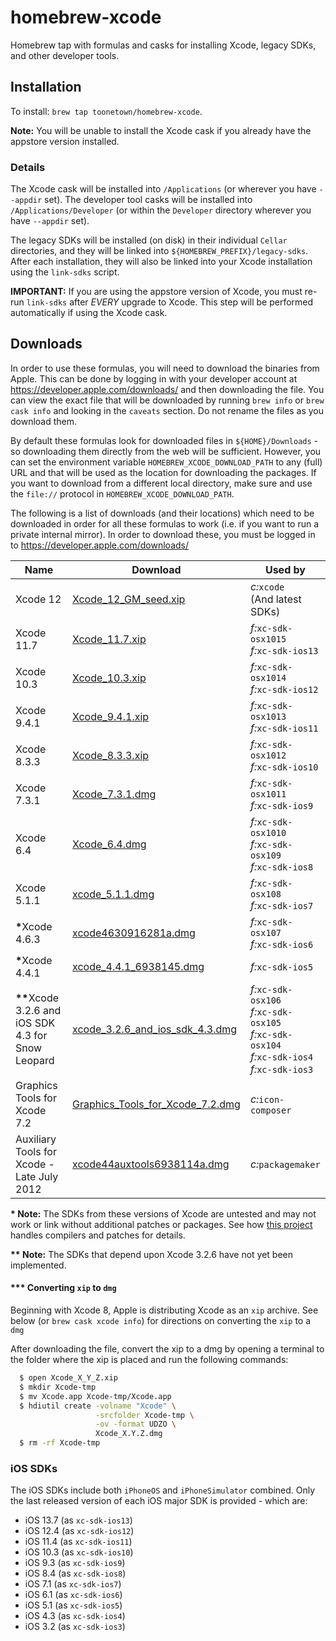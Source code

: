 # homebrew-xcode #

Homebrew tap with formulas and casks for installing Xcode, legacy SDKs, and other developer tools.


## Installation ##

To install: `brew tap toonetown/homebrew-xcode`.

**Note:** You will be unable to install the Xcode cask if you already have the appstore version installed.

### Details ###

The Xcode cask will be installed into `/Applications` (or wherever you have `--appdir` set).  The developer tool casks will be installed into `/Applications/Developer` (or within the `Developer` directory wherever you have `--appdir` set).

The legacy SDKs will be installed (on disk) in their individual `Cellar` directories, and they will be linked into `${HOMEBREW_PREFIX}/legacy-sdks`.  After each installation, they will also be linked into your Xcode installation using the `link-sdks` script.

**IMPORTANT:** If you are using the appstore version of Xcode, you must re-run `link-sdks` after *EVERY* upgrade to Xcode.  This step will be performed automatically if using the Xcode cask.


## Downloads ##

In order to use these formulas, you will need to download the binaries from Apple.  This can be done by logging in with your developer account at <https://developer.apple.com/downloads/> and then downloading the file.  You can view the exact file that will be downloaded by running `brew info` or `brew cask info` and looking in the `caveats` section.  Do not rename the files as you download them.

By default these formulas look for downloaded files in `${HOME}/Downloads` - so downloading them directly from the web will be sufficient.  However, you can set the environment variable `HOMEBREW_XCODE_DOWNLOAD_PATH` to any (full) URL and that will be used as the location for downloading the packages.  If you want to download from a different local directory, make sure and use the `file://` protocol in `HOMEBREW_XCODE_DOWNLOAD_PATH`.

The following is a list of downloads (and their locations) which need to be downloaded in order for all these formulas to work (i.e. if you want to run a private internal mirror).  In order to download these, you must be logged in to <https://developer.apple.com/downloads/>

|                         Name                          |               Download                | Used by                                                                                                           |
|-------------------------------------------------------|---------------------------------------|-------------------------------------------------------------------------------------------------------------------|
| Xcode 12                                              | [Xcode_12_GM_seed.xip][]              | *c:*`xcode`<br>(And latest SDKs)                                                                                  |
| Xcode 11.7                                            | [Xcode_11.7.xip][]                    | *f:*`xc-sdk-osx1015`<br>*f:*`xc-sdk-ios13`                                                                        |
| Xcode 10.3                                            | [Xcode_10.3.xip][]                    | *f:*`xc-sdk-osx1014`<br>*f:*`xc-sdk-ios12`                                                                        |
| Xcode 9.4.1                                           | [Xcode_9.4.1.xip][]                   | *f:*`xc-sdk-osx1013`<br>*f:*`xc-sdk-ios11`                                                                        |
| Xcode 8.3.3                                           | [Xcode_8.3.3.xip][]                   | *f:*`xc-sdk-osx1012`<br>*f:*`xc-sdk-ios10`                                                                        |
| Xcode 7.3.1                                           | [Xcode_7.3.1.dmg][]                   | *f:*`xc-sdk-osx1011`<br>*f:*`xc-sdk-ios9`                                                                         |
| Xcode 6.4                                             | [Xcode_6.4.dmg][]                     | *f:*`xc-sdk-osx1010`<br>*f:*`xc-sdk-osx109`<br>*f:*`xc-sdk-ios8`                                                  |
| Xcode 5.1.1                                           | [xcode_5.1.1.dmg][]                   | *f:*`xc-sdk-osx108`<br>*f:*`xc-sdk-ios7`                                                                          |
| <b>*</b>Xcode 4.6.3                                   | [xcode4630916281a.dmg][]              | *f:*`xc-sdk-osx107`<br>*f:*`xc-sdk-ios6`                                                                          |
| <b>*</b>Xcode 4.4.1                                   | [xcode_4.4.1_6938145.dmg][]           | *f:*`xc-sdk-ios5`                                                                                                 |
| <b>**</b>Xcode 3.2.6 and iOS SDK 4.3 for Snow Leopard | [xcode_3.2.6_and_ios_sdk_4.3.dmg][]   | *f:*`xc-sdk-osx106`<br>*f:*`xc-sdk-osx105`<br>*f:*`xc-sdk-osx104`<br>*f:*`xc-sdk-ios4`<br>*f:*`xc-sdk-ios3`       |
| Graphics Tools for Xcode 7.2                          | [Graphics_Tools_for_Xcode_7.2.dmg][]  | *c:*`icon-composer`                                                                                               |
| Auxiliary Tools for Xcode - Late July 2012            | [xcode44auxtools6938114a.dmg][]       | *c:*`packagemaker`                                                                                                |

<b>* Note:</b> The SDKs from these versions of Xcode are untested and may not work or link without additional patches or packages.  See how [this project](https://github.com/devernay/xcodelegacy/blob/master/XcodeLegacy.sh) handles compilers and patches for details.

<b>** Note:</b> The SDKs that depend upon Xcode 3.2.6 have not yet been implemented.

#### *** Converting `xip` to `dmg` ####

Beginning with Xcode 8, Apple is distributing Xcode as an `xip` archive.  See below (or `brew cask xcode info`) for directions on converting the `xip` to a `dmg`

After downloading the file, convert the xip to a dmg by opening a terminal to the folder where the xip is placed and run the following commands:
```bash
  $ open Xcode_X_Y_Z.xip
  $ mkdir Xcode-tmp
  $ mv Xcode.app Xcode-tmp/Xcode.app
  $ hdiutil create -volname "Xcode" \
                   -srcfolder Xcode-tmp \
                   -ov -format UDZO \
                   Xcode_X.Y.Z.dmg
  $ rm -rf Xcode-tmp
```


### iOS SDKs ###

The iOS SDKs include both `iPhoneOS` and `iPhoneSimulator` combined.  Only the last released version of each iOS major SDK is provided - which are:

 - iOS 13.7 (as `xc-sdk-ios13`)
 - iOS 12.4 (as `xc-sdk-ios12`)
 - iOS 11.4 (as `xc-sdk-ios11`)
 - iOS 10.3 (as `xc-sdk-ios10`)
 - iOS 9.3 (as `xc-sdk-ios9`)
 - iOS 8.4 (as `xc-sdk-ios8`)
 - iOS 7.1 (as `xc-sdk-ios7`)
 - iOS 6.1 (as `xc-sdk-ios6`)
 - iOS 5.1 (as `xc-sdk-ios5`)
 - iOS 4.3 (as `xc-sdk-ios4`)
 - iOS 3.2 (as `xc-sdk-ios3`)

[//]: # (Download links)
[Xcode_12_GM_seed.xip]: https://download.developer.apple.com/Developer_Tools/Xcode_12_GM_seed/Xcode_12_GM_seed.xip
[Xcode_11.7.xip]: http://adcdownload.apple.com/Developer_Tools/Xcode_11.7/Xcode_11.7.xip
[Xcode_10.3.xip]: http://adcdownload.apple.com/Developer_Tools/Xcode_10.3/Xcode_10.3.xip
[Xcode_9.4.1.xip]: http://adcdownload.apple.com/Developer_Tools/Xcode_9.4.1/Xcode_9.4.1.xip
[Xcode_8.3.3.xip]: http://adcdownload.apple.com/Developer_Tools/Xcode_8.3.3/Xcode8.3.3.xip
[Xcode_7.3.1.dmg]: http://adcdownload.apple.com/Developer_Tools/Xcode_7.3.1/Xcode_7.3.1.dmg
[Xcode_6.4.dmg]: http://adcdownload.apple.com/Developer_Tools/Xcode_6.4/Xcode_6.4.dmg
[xcode_5.1.1.dmg]: http://adcdownload.apple.com/Developer_Tools/xcode_5.1.1/xcode_5.1.1.dmg
[xcode4630916281a.dmg]: http://adcdownload.apple.com/Developer_Tools/xcode_4.6.3/xcode4630916281a.dmg
[xcode_4.4.1_6938145.dmg]: http://adcdownload.apple.com/Developer_Tools/xcode_4.4.1/xcode_4.4.1_6938145.dmg
[xcode_3.2.6_and_ios_sdk_4.3.dmg]: http://adcdownload.apple.com/Developer_Tools/xcode_3.2.6_and_ios_sdk_4.3__final/xcode_3.2.6_and_ios_sdk_4.3.dmg
[Graphics_Tools_for_Xcode_7.2.dmg]: http://adcdownload.apple.com/Developer_Tools/Graphics_Tools_for_Xcode_7.2/Graphics_Tools_for_Xcode_7.2.dmg
[xcode44auxtools6938114a.dmg]: http://adcdownload.apple.com/Developer_Tools/auxiliary_tools_for_xcode__late_july_2012/xcode44auxtools6938114a.dmg
